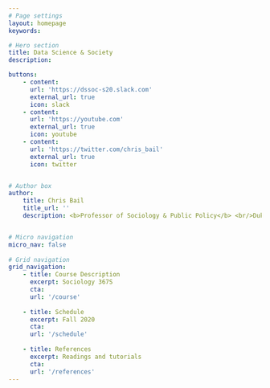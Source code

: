```yaml
---
# Page settings
layout: homepage
keywords:

# Hero section
title: Data Science & Society
description: 

buttons:
    - content:
      url: 'https://dssoc-s20.slack.com'
      external_url: true
      icon: slack
    - content:
      url: 'https://youtube.com'
      external_url: true
      icon: youtube      
    - content:
      url: 'https://twitter.com/chris_bail'
      external_url: true
      icon: twitter


# Author box
author: 
    title: Chris Bail
    title_url: ''
    description: <b>Professor of Sociology & Public Policy</b> <br/>Duke University <br/> https://www.chrisbail.net/ 


# Micro navigation
micro_nav: false
    
# Grid navigation
grid_navigation:
    - title: Course Description
      excerpt: Sociology 367S
      cta:
      url: '/course'
      
    - title: Schedule
      excerpt: Fall 2020
      cta: 
      url: '/schedule'
      
    - title: References
      excerpt: Readings and tutorials
      cta: 
      url: '/references'
---
```

